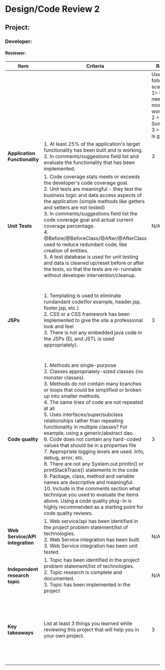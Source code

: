 # Design/Code Review 2

## Project:

### Developer:

#### Reviewer:

|Item |Criteria|Rating | Comments/Suggestions|
|--------|---------|---------------|---|
||| Use the following scale:<br> 1= It needs more work<br>  2 = Somewhat<br> 3 = Yes it is great|Reviewer comments and suggestions go here. Each item should have *at least* one "kudos" and two suggestions for improvement|  |  |
|**Application Functionality**|1. At least 25% of the application's target functionality has been built and is working. </br>2. In comments/suggestions field list and evaluate the functionality that has been implemented.  | 3| So far so good. You have a good start. Login functionality is working.
|**Unit Tests**|1. Code coverage stats meets or exceeds the developer's code coverage goal. <br> 2. Unit tests are meaningful - they test the business logic and data access aspects of the application (simple methods like getters and setters are not tested) </br> 3. In comments/suggestions field list the code coverage goal and actual current coverage percentage. <br>4. @Before/@BeforeClass/@After/@AfterClass used to reduce redundant code, like creation of entities.<br>5. A test database is used for unit testing and data is cleaned up/reset before or after the tests, so that the tests are re-runnable without developer intervention/cleanup. | N/A| Tests you need some test!
|**JSPs**|1. Templating is used to eliminate rundandant code(for example, header.jsp, footer.jsp, etc.) <br> 2. CSS or a CSS framework has been implemented to give the site a professional look and feel<br> 3. There is not any embedded java code in the JSPs (EL and JSTL is used appropriately).| 3|I would consider breaking out your templates from your other jsp's. Also, cut down on the css if you can as that will hinder your ability to keep a consistent theme as the site builds out. Using class attributes or a Library and you really can get away with a single file.
|**Code quality**|1. Methods are single-purpose<br> 2. Classes appropriately-sized classes (no monster classes). </br > 3. Methods do not contain many branches or loops that could be simplified or broken up into smaller methods. <br /> 4. The same lines of code are not repeated at all <br> 5. Uses interfaces/super/subclass relationships rather than repeating functionality in multiple classes? For example, using a generic/abstract dao. <br />6. Code does not contain any hard-coded values that should be in a properties file </br> 7. Appropriate logging levels are used. Info, debug, error, etc. </br> 8. There are not any System.out.println() or printStackTrace() statements in the code </br> 9. Package, class, method and variable names are descriptive and meaningful. <br/>10. Include in the comments section what technique you used to evaluate the items above. Using a code quality plug-in is highly recommended as a starting point for code quality reviews. |3|You don't need the database.properties file anymore. Also, make sure you are using camelCase for your .java file names. Also, I don't see a .gitignore file. I wouldn't include my target directory in git as it is build dependent. Lastly, we didn't use a plug that night in class. Not sure if you have had a chance since then, but QAPlug is really easy to user and helpful. |
|**Web Service/API integration**|1. Web service/api has been identified in the project problem statement/list of technologies. </br> 2. Web Service integration has been built. <br /> 3. Web Service integration has been unit tested. | N/A| Hasn't been built out yet.|
|**Independent research topic**| 1. Topic has been identified in the project problem statement/list of technologies. </br> 2. Topic research is complete and documented. <br /> 3. Topic has been implemented in the project|N/A | Identified and beginnings of implementation.|  
|**Key takeaways**|List at least 3 things you learned while reviewing this project that will help you in your own project.|3| 1.Excellent job of designging on the front end. You have thought this out and I am sure it will save you time.2. Very nice UI. 3. Building an App based on a need that you see in the real world is a good idea. You could easily test this in the field.